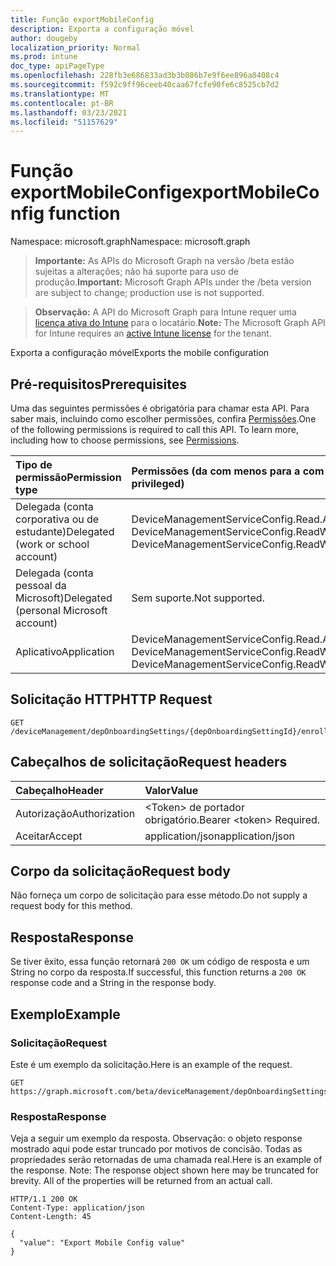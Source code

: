 ```yaml
---
title: Função exportMobileConfig
description: Exporta a configuração móvel
author: dougeby
localization_priority: Normal
ms.prod: intune
doc_type: apiPageType
ms.openlocfilehash: 228fb3e686833ad3b3b086b7e9f6ee896a0408c4
ms.sourcegitcommit: f592c9ff96ceeb40caa67fcfe90fe6c8525cb7d2
ms.translationtype: MT
ms.contentlocale: pt-BR
ms.lasthandoff: 03/23/2021
ms.locfileid: "51157629"
---
```

# <a name="exportmobileconfig-function"></a><span data-ttu-id="e6fbb-103">Função exportMobileConfig</span><span class="sxs-lookup"><span data-stu-id="e6fbb-103">exportMobileConfig function</span></span>

<span data-ttu-id="e6fbb-104">Namespace: microsoft.graph</span><span class="sxs-lookup"><span data-stu-id="e6fbb-104">Namespace: microsoft.graph</span></span>

> <span data-ttu-id="e6fbb-105">**Importante:** As APIs do Microsoft Graph na versão /beta estão sujeitas a alterações; não há suporte para uso de produção.</span><span class="sxs-lookup"><span data-stu-id="e6fbb-105">**Important:** Microsoft Graph APIs under the /beta version are subject to change; production use is not supported.</span></span>

> <span data-ttu-id="e6fbb-106">**Observação:** A API do Microsoft Graph para Intune requer uma [licença ativa do Intune](https://go.microsoft.com/fwlink/?linkid=839381) para o locatário.</span><span class="sxs-lookup"><span data-stu-id="e6fbb-106">**Note:** The Microsoft Graph API for Intune requires an [active Intune license](https://go.microsoft.com/fwlink/?linkid=839381) for the tenant.</span></span>

<span data-ttu-id="e6fbb-107">Exporta a configuração móvel</span><span class="sxs-lookup"><span data-stu-id="e6fbb-107">Exports the mobile configuration</span></span>

## <a name="prerequisites"></a><span data-ttu-id="e6fbb-108">Pré-requisitos</span><span class="sxs-lookup"><span data-stu-id="e6fbb-108">Prerequisites</span></span>
<span data-ttu-id="e6fbb-p101">Uma das seguintes permissões é obrigatória para chamar esta API. Para saber mais, incluindo como escolher permissões, confira [Permissões](/graph/permissions-reference).</span><span class="sxs-lookup"><span data-stu-id="e6fbb-p101">One of the following permissions is required to call this API. To learn more, including how to choose permissions, see [Permissions](/graph/permissions-reference).</span></span>

|<span data-ttu-id="e6fbb-111">Tipo de permissão</span><span class="sxs-lookup"><span data-stu-id="e6fbb-111">Permission type</span></span>|<span data-ttu-id="e6fbb-112">Permissões (da com menos para a com mais privilégios)</span><span class="sxs-lookup"><span data-stu-id="e6fbb-112">Permissions (from least to most privileged)</span></span>|
|:---|:---|
|<span data-ttu-id="e6fbb-113">Delegada (conta corporativa ou de estudante)</span><span class="sxs-lookup"><span data-stu-id="e6fbb-113">Delegated (work or school account)</span></span>|<span data-ttu-id="e6fbb-114">DeviceManagementServiceConfig.Read.All, DeviceManagementServiceConfig.ReadWrite.All</span><span class="sxs-lookup"><span data-stu-id="e6fbb-114">DeviceManagementServiceConfig.Read.All, DeviceManagementServiceConfig.ReadWrite.All</span></span>|
|<span data-ttu-id="e6fbb-115">Delegada (conta pessoal da Microsoft)</span><span class="sxs-lookup"><span data-stu-id="e6fbb-115">Delegated (personal Microsoft account)</span></span>|<span data-ttu-id="e6fbb-116">Sem suporte.</span><span class="sxs-lookup"><span data-stu-id="e6fbb-116">Not supported.</span></span>|
|<span data-ttu-id="e6fbb-117">Aplicativo</span><span class="sxs-lookup"><span data-stu-id="e6fbb-117">Application</span></span>|<span data-ttu-id="e6fbb-118">DeviceManagementServiceConfig.Read.All, DeviceManagementServiceConfig.ReadWrite.All</span><span class="sxs-lookup"><span data-stu-id="e6fbb-118">DeviceManagementServiceConfig.Read.All, DeviceManagementServiceConfig.ReadWrite.All</span></span>|

## <a name="http-request"></a><span data-ttu-id="e6fbb-119">Solicitação HTTP</span><span class="sxs-lookup"><span data-stu-id="e6fbb-119">HTTP Request</span></span>
<!-- {
  "blockType": "ignored"
}
-->
``` http
GET /deviceManagement/depOnboardingSettings/{depOnboardingSettingId}/enrollmentProfiles/{enrollmentProfileId}/exportMobileConfig
```

## <a name="request-headers"></a><span data-ttu-id="e6fbb-120">Cabeçalhos de solicitação</span><span class="sxs-lookup"><span data-stu-id="e6fbb-120">Request headers</span></span>
|<span data-ttu-id="e6fbb-121">Cabeçalho</span><span class="sxs-lookup"><span data-stu-id="e6fbb-121">Header</span></span>|<span data-ttu-id="e6fbb-122">Valor</span><span class="sxs-lookup"><span data-stu-id="e6fbb-122">Value</span></span>|
|:---|:---|
|<span data-ttu-id="e6fbb-123">Autorização</span><span class="sxs-lookup"><span data-stu-id="e6fbb-123">Authorization</span></span>|<span data-ttu-id="e6fbb-124">&lt;Token&gt; de portador obrigatório.</span><span class="sxs-lookup"><span data-stu-id="e6fbb-124">Bearer &lt;token&gt; Required.</span></span>|
|<span data-ttu-id="e6fbb-125">Aceitar</span><span class="sxs-lookup"><span data-stu-id="e6fbb-125">Accept</span></span>|<span data-ttu-id="e6fbb-126">application/json</span><span class="sxs-lookup"><span data-stu-id="e6fbb-126">application/json</span></span>|

## <a name="request-body"></a><span data-ttu-id="e6fbb-127">Corpo da solicitação</span><span class="sxs-lookup"><span data-stu-id="e6fbb-127">Request body</span></span>
<span data-ttu-id="e6fbb-128">Não forneça um corpo de solicitação para esse método.</span><span class="sxs-lookup"><span data-stu-id="e6fbb-128">Do not supply a request body for this method.</span></span>

## <a name="response"></a><span data-ttu-id="e6fbb-129">Resposta</span><span class="sxs-lookup"><span data-stu-id="e6fbb-129">Response</span></span>
<span data-ttu-id="e6fbb-130">Se tiver êxito, essa função retornará `200 OK` um código de resposta e um String no corpo da resposta.</span><span class="sxs-lookup"><span data-stu-id="e6fbb-130">If successful, this function returns a `200 OK` response code and a String in the response body.</span></span>

## <a name="example"></a><span data-ttu-id="e6fbb-131">Exemplo</span><span class="sxs-lookup"><span data-stu-id="e6fbb-131">Example</span></span>

### <a name="request"></a><span data-ttu-id="e6fbb-132">Solicitação</span><span class="sxs-lookup"><span data-stu-id="e6fbb-132">Request</span></span>
<span data-ttu-id="e6fbb-133">Este é um exemplo da solicitação.</span><span class="sxs-lookup"><span data-stu-id="e6fbb-133">Here is an example of the request.</span></span>
``` http
GET https://graph.microsoft.com/beta/deviceManagement/depOnboardingSettings/{depOnboardingSettingId}/enrollmentProfiles/{enrollmentProfileId}/exportMobileConfig
```

### <a name="response"></a><span data-ttu-id="e6fbb-134">Resposta</span><span class="sxs-lookup"><span data-stu-id="e6fbb-134">Response</span></span>
<span data-ttu-id="e6fbb-p102">Veja a seguir um exemplo da resposta. Observação: o objeto response mostrado aqui pode estar truncado por motivos de concisão. Todas as propriedades serão retornadas de uma chamada real.</span><span class="sxs-lookup"><span data-stu-id="e6fbb-p102">Here is an example of the response. Note: The response object shown here may be truncated for brevity. All of the properties will be returned from an actual call.</span></span>
``` http
HTTP/1.1 200 OK
Content-Type: application/json
Content-Length: 45

{
  "value": "Export Mobile Config value"
}
```




